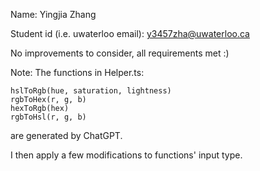 Name: Yingjia Zhang

Student id (i.e. uwaterloo email): y3457zha@uwaterloo.ca

No improvements to consider, all requirements met :)

Note:
The functions in Helper.ts:

    hslToRgb(hue, saturation, lightness)
    rgbToHex(r, g, b)
    hexToRgb(hex)
    rgbToHsl(r, g, b)

are generated by ChatGPT.

I then apply a few modifications to functions' input type.

